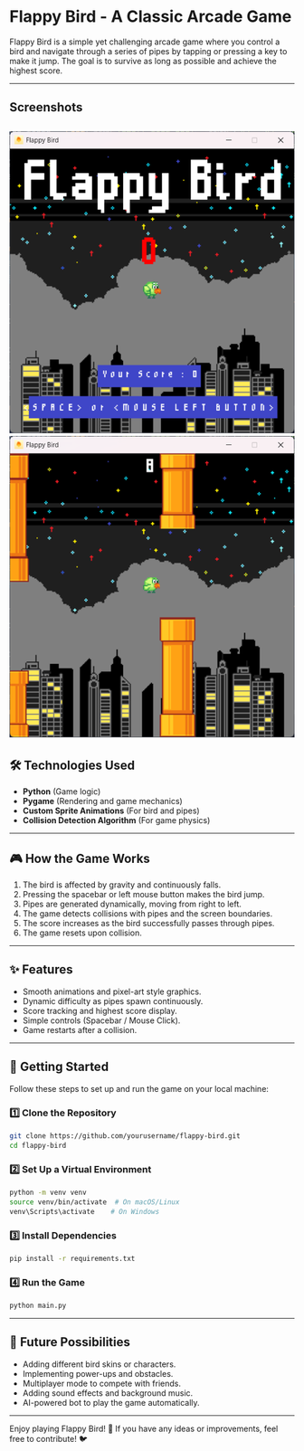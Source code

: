# Flappy Bird - A Classic Arcade Game

Flappy Bird is a simple yet challenging arcade game where you control a bird and navigate through a series of pipes by
tapping or pressing a key to make it jump. The goal is to survive as long as possible and achieve the highest score.

---
## Screenshots
![Screenshot 2025-04-01 194857.png](data/images/Screenshot%202025-04-01%20194857.png)
![Screenshot 2025-04-01 194919.png](data/images/Screenshot%202025-04-01%20194919.png)
---
## 🛠️ Technologies Used

- **Python** (Game logic)
- **Pygame** (Rendering and game mechanics)
- **Custom Sprite Animations** (For bird and pipes)
- **Collision Detection Algorithm** (For game physics)

---
## 🎮 How the Game Works

1. The bird is affected by gravity and continuously falls.
2. Pressing the spacebar or left mouse button makes the bird jump.
3. Pipes are generated dynamically, moving from right to left.
4. The game detects collisions with pipes and the screen boundaries.
5. The score increases as the bird successfully passes through pipes.
6. The game resets upon collision.

---
## ✨ Features

- Smooth animations and pixel-art style graphics.
- Dynamic difficulty as pipes spawn continuously.
- Score tracking and highest score display.
- Simple controls (Spacebar / Mouse Click).
- Game restarts after a collision.

---
## 🚀 Getting Started

Follow these steps to set up and run the game on your local machine:

### 1️⃣ Clone the Repository

```sh
git clone https://github.com/yourusername/flappy-bird.git
cd flappy-bird
```

### 2️⃣ Set Up a Virtual Environment

```sh
python -m venv venv
source venv/bin/activate  # On macOS/Linux
venv\Scripts\activate    # On Windows
```

### 3️⃣ Install Dependencies

```sh
pip install -r requirements.txt
```

### 4️⃣ Run the Game

```sh
python main.py
```

---
## 🔮 Future Possibilities

- Adding different bird skins or characters.
- Implementing power-ups and obstacles.
- Multiplayer mode to compete with friends.
- Adding sound effects and background music.
- AI-powered bot to play the game automatically.

---
Enjoy playing Flappy Bird! 🚀 If you have any ideas or improvements, feel free to contribute! 🐦

